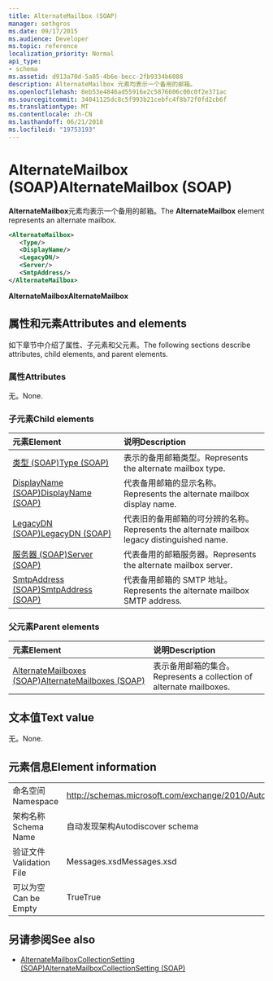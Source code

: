 ```yaml
---
title: AlternateMailbox (SOAP)
manager: sethgros
ms.date: 09/17/2015
ms.audience: Developer
ms.topic: reference
localization_priority: Normal
api_type:
- schema
ms.assetid: d913a70d-5a85-4b6e-becc-2fb9334b6088
description: AlternateMailbox 元素均表示一个备用的邮箱。
ms.openlocfilehash: 8eb53e4846ad55916e2c5876606c00c0f2e371ac
ms.sourcegitcommit: 34041125dc8c5f993b21cebfc4f8b72f0fd2cb6f
ms.translationtype: MT
ms.contentlocale: zh-CN
ms.lasthandoff: 06/21/2018
ms.locfileid: "19753193"
---
```

# <a name="alternatemailbox-soap"></a><span data-ttu-id="e3331-103">AlternateMailbox (SOAP)</span><span class="sxs-lookup"><span data-stu-id="e3331-103">AlternateMailbox (SOAP)</span></span>

<span data-ttu-id="e3331-104">**AlternateMailbox**元素均表示一个备用的邮箱。</span><span class="sxs-lookup"><span data-stu-id="e3331-104">The **AlternateMailbox** element represents an alternate mailbox.</span></span> 
  
```XML
<AlternateMailbox>
   <Type/>
   <DisplayName/>
   <LegacyDN/>
   <Server/>
   <SmtpAddress/>
</AlternateMailbox>
```

 <span data-ttu-id="e3331-105">**AlternateMailbox**</span><span class="sxs-lookup"><span data-stu-id="e3331-105">**AlternateMailbox**</span></span>
## <a name="attributes-and-elements"></a><span data-ttu-id="e3331-106">属性和元素</span><span class="sxs-lookup"><span data-stu-id="e3331-106">Attributes and elements</span></span>

<span data-ttu-id="e3331-107">如下章节中介绍了属性、子元素和父元素。</span><span class="sxs-lookup"><span data-stu-id="e3331-107">The following sections describe attributes, child elements, and parent elements.</span></span>
  
### <a name="attributes"></a><span data-ttu-id="e3331-108">属性</span><span class="sxs-lookup"><span data-stu-id="e3331-108">Attributes</span></span>

<span data-ttu-id="e3331-109">无。</span><span class="sxs-lookup"><span data-stu-id="e3331-109">None.</span></span>
  
### <a name="child-elements"></a><span data-ttu-id="e3331-110">子元素</span><span class="sxs-lookup"><span data-stu-id="e3331-110">Child elements</span></span>

|<span data-ttu-id="e3331-111">**元素**</span><span class="sxs-lookup"><span data-stu-id="e3331-111">**Element**</span></span>|<span data-ttu-id="e3331-112">**说明**</span><span class="sxs-lookup"><span data-stu-id="e3331-112">**Description**</span></span>|
|:-----|:-----|
|[<span data-ttu-id="e3331-113">类型 (SOAP)</span><span class="sxs-lookup"><span data-stu-id="e3331-113">Type (SOAP)</span></span>](type-soap.md) <br/> |<span data-ttu-id="e3331-114">表示的备用邮箱类型。</span><span class="sxs-lookup"><span data-stu-id="e3331-114">Represents the alternate mailbox type.</span></span>  <br/> |
|[<span data-ttu-id="e3331-115">DisplayName (SOAP)</span><span class="sxs-lookup"><span data-stu-id="e3331-115">DisplayName (SOAP)</span></span>](displayname-soap.md) <br/> |<span data-ttu-id="e3331-116">代表备用邮箱的显示名称。</span><span class="sxs-lookup"><span data-stu-id="e3331-116">Represents the alternate mailbox display name.</span></span>  <br/> |
|[<span data-ttu-id="e3331-117">LegacyDN (SOAP)</span><span class="sxs-lookup"><span data-stu-id="e3331-117">LegacyDN (SOAP)</span></span>](legacydn-soap.md) <br/> |<span data-ttu-id="e3331-118">代表旧的备用邮箱的可分辨的名称。</span><span class="sxs-lookup"><span data-stu-id="e3331-118">Represents the alternate mailbox legacy distinguished name.</span></span>  <br/> |
|[<span data-ttu-id="e3331-119">服务器 (SOAP)</span><span class="sxs-lookup"><span data-stu-id="e3331-119">Server (SOAP)</span></span>](server-soap.md) <br/> |<span data-ttu-id="e3331-120">代表备用的邮箱服务器。</span><span class="sxs-lookup"><span data-stu-id="e3331-120">Represents the alternate mailbox server.</span></span>  <br/> |
|[<span data-ttu-id="e3331-121">SmtpAddress (SOAP)</span><span class="sxs-lookup"><span data-stu-id="e3331-121">SmtpAddress (SOAP)</span></span>](smtpaddress-soap.md) <br/> |<span data-ttu-id="e3331-122">代表备用邮箱的 SMTP 地址。</span><span class="sxs-lookup"><span data-stu-id="e3331-122">Represents the alternate mailbox SMTP address.</span></span>  <br/> |
   
### <a name="parent-elements"></a><span data-ttu-id="e3331-123">父元素</span><span class="sxs-lookup"><span data-stu-id="e3331-123">Parent elements</span></span>

|<span data-ttu-id="e3331-124">**元素**</span><span class="sxs-lookup"><span data-stu-id="e3331-124">**Element**</span></span>|<span data-ttu-id="e3331-125">**说明**</span><span class="sxs-lookup"><span data-stu-id="e3331-125">**Description**</span></span>|
|:-----|:-----|
|[<span data-ttu-id="e3331-126">AlternateMailboxes (SOAP)</span><span class="sxs-lookup"><span data-stu-id="e3331-126">AlternateMailboxes (SOAP)</span></span>](alternatemailboxes-soap.md) <br/> |<span data-ttu-id="e3331-127">表示备用邮箱的集合。</span><span class="sxs-lookup"><span data-stu-id="e3331-127">Represents a collection of alternate mailboxes.</span></span>  <br/> |
   
## <a name="text-value"></a><span data-ttu-id="e3331-128">文本值</span><span class="sxs-lookup"><span data-stu-id="e3331-128">Text value</span></span>

<span data-ttu-id="e3331-129">无。</span><span class="sxs-lookup"><span data-stu-id="e3331-129">None.</span></span>
  
## <a name="element-information"></a><span data-ttu-id="e3331-130">元素信息</span><span class="sxs-lookup"><span data-stu-id="e3331-130">Element information</span></span>

|||
|:-----|:-----|
|<span data-ttu-id="e3331-131">命名空间</span><span class="sxs-lookup"><span data-stu-id="e3331-131">Namespace</span></span>  <br/> |http://schemas.microsoft.com/exchange/2010/Autodiscover  <br/> |
|<span data-ttu-id="e3331-132">架构名称</span><span class="sxs-lookup"><span data-stu-id="e3331-132">Schema Name</span></span>  <br/> |<span data-ttu-id="e3331-133">自动发现架构</span><span class="sxs-lookup"><span data-stu-id="e3331-133">Autodiscover schema</span></span>  <br/> |
|<span data-ttu-id="e3331-134">验证文件</span><span class="sxs-lookup"><span data-stu-id="e3331-134">Validation File</span></span>  <br/> |<span data-ttu-id="e3331-135">Messages.xsd</span><span class="sxs-lookup"><span data-stu-id="e3331-135">Messages.xsd</span></span>  <br/> |
|<span data-ttu-id="e3331-136">可以为空</span><span class="sxs-lookup"><span data-stu-id="e3331-136">Can be Empty</span></span>  <br/> |<span data-ttu-id="e3331-137">True</span><span class="sxs-lookup"><span data-stu-id="e3331-137">True</span></span>  <br/> |
   
## <a name="see-also"></a><span data-ttu-id="e3331-138">另请参阅</span><span class="sxs-lookup"><span data-stu-id="e3331-138">See also</span></span>

- [<span data-ttu-id="e3331-139">AlternateMailboxCollectionSetting (SOAP)</span><span class="sxs-lookup"><span data-stu-id="e3331-139">AlternateMailboxCollectionSetting (SOAP)</span></span>](alternatemailboxcollectionsetting-soap.md)

